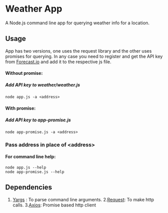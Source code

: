 
# Weather App
 A Node.js command line app for querying weather info for a location.

## Usage
App has two versions, one uses the request library and the other uses promises for querying.
In any case you need to register and get the API key from  [Forecast.io](https://darksky.net/dev) and add it to the respective js file.
#### Without promise:
##### Add API key to weather/weather.js
```
node app.js -a <address>
```

#### With promise:
  ##### Add API key to app-promise.js
```
node app-promise.js -a <address>
```
### Pass address in place of \<address>

#### For command line help:
```
node app.js --help
node app-promise.js --help
```

## Dependencies

1. [Yargs](https://www.npmjs.com/package/yargs "Yargs" ) : To parse command line arguments.
2.[Request](https://www.npmjs.com/package/request "Request"): To make http calls.
3.[Axios](https://www.npmjs.com/package/axios "Axios" ): Promise based http client